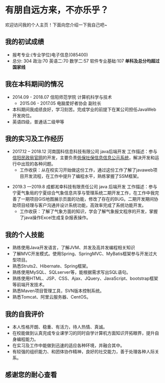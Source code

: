 # 有朋自远方来，不亦乐乎？

欢迎访问我的个人主页！下面向您介绍一下我自己吧~

<!-- slide -->

## 我的初试成绩
-  报考专业:(专业学位)电子信息(085400)
- 总分: 304 政治:70 英语二:70 数学二:57    软件专业基础:107
	**单科及总分均超过国家线**

<!-- slide -->


## 我在本科期间的情况



- 2014.09 - 2018.07 信阳师范学院 计算机科学与技术
  - 2015.06 - 2017.05 电脑爱好者协会 副社长
- 本科期间我成绩良好，学习刻苦。完成学业的前提下在某公司担任JavaWeb开发岗位。
- 英语四级，普通话二级甲等
<!-- slide -->

## 我的实习及工作经历

<!-- slide vertical=true -->
-  2017.12 – 2018.12            河南国科信息科技有限公司         java后端开发
工作描述：参与[信阳民政局官网](http://www.hnxymzj.gov.cn/)的开发，主要负责[低保社保信息信息公示系统](http://www.hnxymzj.gov.cn:7070/dbwb/index1)，解决开发和运行中出现的各种问题。
   - 工作收获：从在校实习开始做这份工作，通过这份工作了解了javaweb项目开发流程，在工作中提升了编程水平，熟练掌握了SSM框架。


<!-- slide vertical=true -->
- 2019.3 —2019.8             成都淞幸科技有限责任公司         java 后端开发
工作描述：参与宁夏气象局的宁夏综合气象信息共享与管理系统二期开发工作，在工作中我完善了一期项目GIS地图展示页面的功能，修改了存在的BUG。二期开发期间协助项目经理与客户沟通并设计系统功能，高效率完成了系统功能开发。
  - 工作收获：了解了气象方面的知识，学会了解气象报文程序的开发，掌握了java操作Excel生成复杂报表操作。


<!-- slide -->

## 我的个人技能



-  熟练使用Java开发语言，了解JVM、并发及高并发编程相关知识
- 了解MVC开发模式。使用Spring、SpringMVC、MyBatis框架参与开发过大型项目。
- 熟悉Struts2、Hibernate、Spring框架。
- 熟练使用MySQL、SQLserver等，能根据需求写出SQL语句。
- 熟练使用HTML、JSP、CSS、Ajax、JQuery、JavaScript、bootstrap框架等前端开发技术。
- 熟悉Maven项目管理工具，SVN版本控制系统。
-  熟悉Tomcat、阿里云服务器、CentOS。

<!-- slide -->



## 我的自我评价

- 本人性格开朗、稳重、有活力，待人热情、真诚。
- 在校能做到认真完成专业课学习的同时自学计算机方面知识开拓眼界，提升自身编程能力。
- 在实习及工作中能做到迅速的适应各种环境，并融合其中。
- 有较强的组织能力、和团体协作精神，良好的社交能力，善于处理各种人际关系。

<!-- slide -->

## 感谢您的耐心查看
